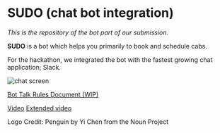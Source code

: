 # SUDO (chat bot integration)

_This is the repository of the bot part of our submission._

**SUDO** is a bot which helps you primarily to book and schedule cabs.

For the hackathon, we integrated the bot with the fastest growing chat application; Slack.

![chat screen](http://himanshu1496.github.io/OlaHackathon/ola_hack/img/slackbot.png)

[Bot Talk Rules Document (WIP)](https://slack-files.com/T0B9Y1M8U-F0BCBDC00-490356b2de)

[Video](https://youtu.be/RrSaI0cUmwQ)
[Extended video](https://youtu.be/wZGQnSeZGlc)

Logo Credit: Penguin by Yi Chen from the Noun Project


